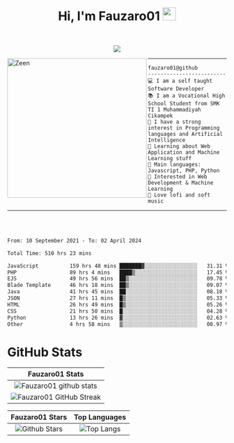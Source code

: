 <h1 align="center">
Hi, I'm Fauzaro01
  <img src="https://media.giphy.com/media/hvRJCLFzcasrR4ia7z/giphy.gif" width="30"></h1>
<br/>

<p align="center">
  <a href="https://github.com/DenverCoder1/readme-typing-svg">
    <img src="https://readme-typing-svg.herokuapp.com?lines=Chill%20and%20Coding;Full+Stack+Web+Developer;Student;Software%20Develover;Always%20learning%20new%20things&center=true&width=380&height=45"></a>
</p>

<img align="left" src="https://media.tenor.com/LNrMsLTFICEAAAAi/elysia.gif" alt="Zeen" width="320" height="320" />
<hr>

```
fauzaro01@github
-------------------------
💻 I am a self taught Software Developer
📚 I am a Vocational High School Student from SMK TI 1 Muhammadiyah Cikampek
📝 I have a strong interest in Programming languages and Artificial Intelligence
🌱 Learning about Web Application and Machine Learning stuff
🌟 Main languages: Javascript, PHP, Python
🚩 Interested in Web Development & Machine Learning
🎵 Love lofi and soft music 
```

<hr>
<br>
<br>
<div align="left">
<!--START_SECTION:waka-->

```txt
From: 10 September 2021 - To: 02 April 2024

Total Time: 510 hrs 23 mins

JavaScript          159 hrs 48 mins ███████▓░░░░░░░░░░░░░░░░░   31.31 %
PHP                 89 hrs 4 mins   ████▒░░░░░░░░░░░░░░░░░░░░   17.45 %
EJS                 49 hrs 56 mins  ██▒░░░░░░░░░░░░░░░░░░░░░░   09.78 %
Blade Template      46 hrs 18 mins  ██▒░░░░░░░░░░░░░░░░░░░░░░   09.07 %
Java                41 hrs 45 mins  ██░░░░░░░░░░░░░░░░░░░░░░░   08.18 %
JSON                27 hrs 11 mins  █▒░░░░░░░░░░░░░░░░░░░░░░░   05.33 %
HTML                26 hrs 49 mins  █▒░░░░░░░░░░░░░░░░░░░░░░░   05.26 %
CSS                 21 hrs 50 mins  █░░░░░░░░░░░░░░░░░░░░░░░░   04.28 %
Python              13 hrs 26 mins  ▓░░░░░░░░░░░░░░░░░░░░░░░░   02.63 %
Other               4 hrs 58 mins   ▒░░░░░░░░░░░░░░░░░░░░░░░░   00.97 %
```

<!--END_SECTION:waka-->
</div>

# GitHub Stats

|                                                            Fauzaro01 Stats                                                            |
| :--------------------------------------------------------------------------------------------------------------------------------------------: |
|        ![Fauzaro01 github stats](https://github-readme-stats.vercel.app/api?username=Fauzaro01&show_icons=true&theme=algolia)        |
|              ![Fauzaro01 GitHub Streak](https://github-readme-streak-stats.herokuapp.com/?user=Fauzaro01&theme=algolia)              |

|                                                                                              Fauzaro01 Stars                                                                                              |                                                           Top Languages                                                           |
| :----------------------------------------------------------------------------------------------------------------------------------------------------------------------------------------------------------------: | :-------------------------------------------------------------------------------------------------------------------------------: |
| ![Github Stars](https://github-readme-stats.vercel.app/api?username=Fauzaro01&show_icons=true&locale=en&count_private=true&hide_rank=true&custom_title=My%20GitHub%20Stats&disable_animations=true&theme=algolia) | ![Top Langs](https://github-readme-stats.vercel.app/api/top-langs/?username=Fauzaro01&langs_count=8&theme=algolia&layout=compact) |

